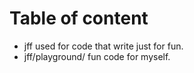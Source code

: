 # Table of content

- jff used for code that write just for fun.
- jff/playground/ fun code for myself.
